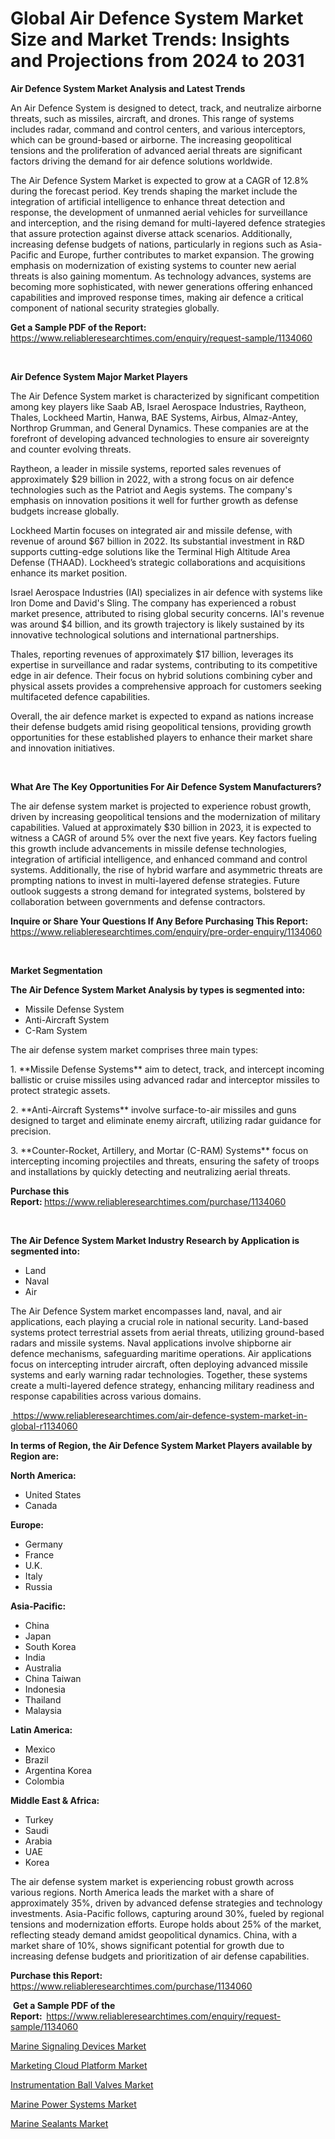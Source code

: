 <p><h1>Global Air Defence System Market Size and Market Trends: Insights and Projections from 2024 to 2031</h1></p><p><strong>Air Defence System Market Analysis and Latest Trends</strong></p>
<p><p>An Air Defence System is designed to detect, track, and neutralize airborne threats, such as missiles, aircraft, and drones. This range of systems includes radar, command and control centers, and various interceptors, which can be ground-based or airborne. The increasing geopolitical tensions and the proliferation of advanced aerial threats are significant factors driving the demand for air defence solutions worldwide.</p><p>The Air Defence System Market is expected to grow at a CAGR of 12.8% during the forecast period. Key trends shaping the market include the integration of artificial intelligence to enhance threat detection and response, the development of unmanned aerial vehicles for surveillance and interception, and the rising demand for multi-layered defence strategies that assure protection against diverse attack scenarios. Additionally, increasing defense budgets of nations, particularly in regions such as Asia-Pacific and Europe, further contributes to market expansion. The growing emphasis on modernization of existing systems to counter new aerial threats is also gaining momentum. As technology advances, systems are becoming more sophisticated, with newer generations offering enhanced capabilities and improved response times, making air defence a critical component of national security strategies globally.</p></p>
<p><strong>Get a Sample PDF of the Report:&nbsp;</strong> <a href="https://www.reliableresearchtimes.com/enquiry/request-sample/1134060?utm_campaign=1287&utm_medium=2&utm_source=Github&utm_content=ia&utm_term=08102024&utm_id=air-defence-system">https://www.reliableresearchtimes.com/enquiry/request-sample/1134060</a></p>
<p>&nbsp;</p>
<p><strong>Air Defence System Major Market Players</strong></p>
<p><p>The Air Defence System market is characterized by significant competition among key players like Saab AB, Israel Aerospace Industries, Raytheon, Thales, Lockheed Martin, Hanwa, BAE Systems, Airbus, Almaz-Antey, Northrop Grumman, and General Dynamics. These companies are at the forefront of developing advanced technologies to ensure air sovereignty and counter evolving threats.</p><p>Raytheon, a leader in missile systems, reported sales revenues of approximately $29 billion in 2022, with a strong focus on air defence technologies such as the Patriot and Aegis systems. The company's emphasis on innovation positions it well for further growth as defense budgets increase globally.</p><p>Lockheed Martin focuses on integrated air and missile defense, with revenue of around $67 billion in 2022. Its substantial investment in R&D supports cutting-edge solutions like the Terminal High Altitude Area Defense (THAAD). Lockheed’s strategic collaborations and acquisitions enhance its market position.</p><p>Israel Aerospace Industries (IAI) specializes in air defence with systems like Iron Dome and David's Sling. The company has experienced a robust market presence, attributed to rising global security concerns. IAI's revenue was around $4 billion, and its growth trajectory is likely sustained by its innovative technological solutions and international partnerships.</p><p>Thales, reporting revenues of approximately $17 billion, leverages its expertise in surveillance and radar systems, contributing to its competitive edge in air defence. Their focus on hybrid solutions combining cyber and physical assets provides a comprehensive approach for customers seeking multifaceted defence capabilities.</p><p>Overall, the air defence market is expected to expand as nations increase their defense budgets amid rising geopolitical tensions, providing growth opportunities for these established players to enhance their market share and innovation initiatives.</p></p>
<p>&nbsp;</p>
<p><strong>What Are The Key Opportunities For Air Defence System Manufacturers?</strong></p>
<p><p>The air defense system market is projected to experience robust growth, driven by increasing geopolitical tensions and the modernization of military capabilities. Valued at approximately $30 billion in 2023, it is expected to witness a CAGR of around 5% over the next five years. Key factors fueling this growth include advancements in missile defense technologies, integration of artificial intelligence, and enhanced command and control systems. Additionally, the rise of hybrid warfare and asymmetric threats are prompting nations to invest in multi-layered defense strategies. Future outlook suggests a strong demand for integrated systems, bolstered by collaboration between governments and defense contractors.</p></p>
<p><strong>Inquire or Share Your Questions If Any Before Purchasing This Report:</strong> <a href="https://www.reliableresearchtimes.com/enquiry/pre-order-enquiry/1134060?utm_campaign=1287&utm_medium=2&utm_source=Github&utm_content=ia&utm_term=08102024&utm_id=air-defence-system">https://www.reliableresearchtimes.com/enquiry/pre-order-enquiry/1134060</a></p>
<p>&nbsp;</p>
<p><strong>Market Segmentation</strong></p>
<p><strong>The Air Defence System Market Analysis by types is segmented into:</strong></p>
<p><ul><li>Missile Defense System</li><li>Anti-Aircraft System</li><li>C-Ram System</li></ul></p>
<p><p>The air defense system market comprises three main types: </p><p>1. **Missile Defense Systems** aim to detect, track, and intercept incoming ballistic or cruise missiles using advanced radar and interceptor missiles to protect strategic assets.</p><p>2. **Anti-Aircraft Systems** involve surface-to-air missiles and guns designed to target and eliminate enemy aircraft, utilizing radar guidance for precision.</p><p>3. **Counter-Rocket, Artillery, and Mortar (C-RAM) Systems** focus on intercepting incoming projectiles and threats, ensuring the safety of troops and installations by quickly detecting and neutralizing aerial threats.</p></p>
<p><strong>Purchase this Report:&nbsp;</strong><a href="https://www.reliableresearchtimes.com/purchase/1134060?utm_campaign=1287&utm_medium=2&utm_source=Github&utm_content=ia&utm_term=08102024&utm_id=air-defence-system">https://www.reliableresearchtimes.com/purchase/1134060</a></p>
<p>&nbsp;</p>
<p><strong>The Air Defence System Market Industry Research by Application is segmented into:</strong></p>
<p><ul><li>Land</li><li>Naval</li><li>Air</li></ul></p>
<p><p>The Air Defence System market encompasses land, naval, and air applications, each playing a crucial role in national security. Land-based systems protect terrestrial assets from aerial threats, utilizing ground-based radars and missile systems. Naval applications involve shipborne air defence mechanisms, safeguarding maritime operations. Air applications focus on intercepting intruder aircraft, often deploying advanced missile systems and early warning radar technologies. Together, these systems create a multi-layered defence strategy, enhancing military readiness and response capabilities across various domains.</p></p>
<p><a href="https://www.reliableresearchtimes.com/air-defence-system-market-in-global-r1134060?utm_campaign=1287&utm_medium=2&utm_source=Github&utm_content=ia&utm_term=08102024&utm_id=air-defence-system">&nbsp;https://www.reliableresearchtimes.com/air-defence-system-market-in-global-r1134060</a></p>
<p><strong>In terms of Region, the Air Defence System Market Players available by Region are:</strong></p>
<p>
    <p> <strong> North America: </strong>
        <ul>
            <li>United States</li>
            <li>Canada</li>
        </ul>
        </p> 
    <p> <strong> Europe: </strong>
        <ul>
            <li>Germany</li>
            <li>France</li>
            <li>U.K.</li>
            <li>Italy</li>
            <li>Russia</li>
        </ul>
        </p> 
    <p> <strong> Asia-Pacific: </strong>
        <ul>
            <li>China</li>
            <li>Japan</li>
            <li>South Korea</li>
            <li>India</li>
            <li>Australia</li>
            <li>China Taiwan</li>
            <li>Indonesia</li>
            <li>Thailand</li>
            <li>Malaysia</li>
        </ul>
        </p> 
    <p> <strong> Latin America: </strong>
        <ul>
            <li>Mexico</li>
            <li>Brazil</li>
            <li>Argentina Korea</li>
            <li>Colombia</li>
        </ul>
        </p> 
    <p> <strong> Middle East & Africa: </strong>
        <ul>
            <li>Turkey</li>
            <li>Saudi</li>
            <li>Arabia</li>
            <li>UAE</li>
            <li>Korea</li>
        </ul>
    </p>
    </p>
<p><p>The air defense system market is experiencing robust growth across various regions. North America leads the market with a share of approximately 35%, driven by advanced defense strategies and technology investments. Asia-Pacific follows, capturing around 30%, fueled by regional tensions and modernization efforts. Europe holds about 25% of the market, reflecting steady demand amidst geopolitical dynamics. China, with a market share of 10%, shows significant potential for growth due to increasing defense budgets and prioritization of air defense capabilities.</p></p>
<p><strong>Purchase this Report: </strong><a href="https://www.reliableresearchtimes.com/purchase/1134060?utm_campaign=1287&utm_medium=2&utm_source=Github&utm_content=ia&utm_term=08102024&utm_id=air-defence-system">https://www.reliableresearchtimes.com/purchase/1134060</a></p>
<p>&nbsp;<strong>Get a Sample PDF of the Report:&nbsp;&nbsp;</strong><a href="https://www.reliableresearchtimes.com/enquiry/request-sample/1134060?utm_campaign=1287&utm_medium=2&utm_source=Github&utm_content=ia&utm_term=08102024&utm_id=air-defence-system">https://www.reliableresearchtimes.com/enquiry/request-sample/1134060</a></p>
<p><strong></strong></p>
<p><p><a href="https://www.linkedin.com/pulse/sustainability-trends-marine-signaling-devices-industry-market-2fdwe?utm_campaign=1287&utm_medium=2&utm_source=Github&utm_content=ia&utm_term=08102024&utm_id=air-defence-system">Marine Signaling Devices Market</a></p><p><a href="https://www.linkedin.com/pulse/marketing-cloud-platform-market-share-analysis-growth-trends-25cle?utm_campaign=1287&utm_medium=2&utm_source=Github&utm_content=ia&utm_term=08102024&utm_id=air-defence-system">Marketing Cloud Platform Market</a></p><p><a href="https://www.linkedin.com/pulse/global-instrumentation-ball-valves-market-size-trends-analysis-mn01e?utm_campaign=1287&utm_medium=2&utm_source=Github&utm_content=ia&utm_term=08102024&utm_id=air-defence-system">Instrumentation Ball Valves Market</a></p><p><a href="https://www.linkedin.com/pulse/global-marine-power-systems-market-trends-analysis-future-yobve?utm_campaign=1287&utm_medium=2&utm_source=Github&utm_content=ia&utm_term=08102024&utm_id=air-defence-system">Marine Power Systems Market</a></p><p><a href="https://www.linkedin.com/pulse/marine-sealants-market-ecosystem-competitive-landscape-47ane?utm_campaign=1287&utm_medium=2&utm_source=Github&utm_content=ia&utm_term=08102024&utm_id=air-defence-system">Marine Sealants Market</a></p></p>